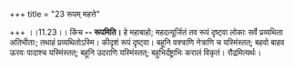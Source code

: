 +++
title = "23 रूपम् महत्ते"

+++
।।11.23।। किंच **-- रूपमिति।** हे महाबाहो; महदत्यूर्जितं तव रूपं दृष्ट्वा
लोकाः सर्वे प्रव्यथिता अतिभीताः; तथाहं प्रव्यथितोऽस्मि। कीदृशं रूपं
दृष्ट्वा। बहूनि वक्त्राणि नेत्राणि च यस्मिंस्तत्; बहवो बाहव ऊरवः पादाश्च
यस्मिंस्तत्; बहूनि उदराणि यस्मिंस्तत्; बहुभिर्दंष्ट्राभिः करालं विकृतं।
रौद्रमित्यर्थः।
